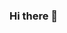 ### Hi there 👋

<!--
**santi-misael21/santi-misael21** is a ✨ _special_ ✨ repository because its `README.md` (this file) appears on your GitHub profile.

Imagen sobre mi Proyecto Individual de Henry

![pi imagen para job prep](https://user-images.githubusercontent.com/94709834/182838796-a9a65c19-8919-4cca-aa4b-f878b53fe88d.png)

Here are some ideas to get you started:

- 🔭 I’m currently working on ...
- 🌱 I’m currently learning ...
- 👯 I’m looking to collaborate on ...
- 🤔 I’m looking for help with ...
- 💬 Ask me about ...
- 📫 How to reach me: ...
- 😄 Pronouns: ...
- ⚡ Fun fact: ...
-->
